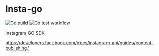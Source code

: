 # Insta-go
[![Go build](https://github.com/HiWay-Media/Insta-go/actions/workflows/go-build.yml/badge.svg)](https://github.com/HiWay-Media/Insta-go/actions/workflows/go-build.yml)
[![Go test workflow](https://github.com/HiWay-Media/Insta-go/actions/workflows/go-test.yml/badge.svg)](https://github.com/HiWay-Media/Insta-go/actions/workflows/go-test.yml)

Instagram GO SDK


https://developers.facebook.com/docs/instagram-api/guides/content-publishing/

